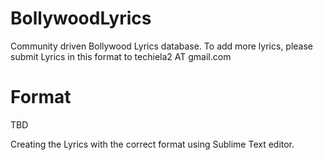 # BollywoodLyrics
Community driven Bollywood Lyrics database. To add more lyrics, please submit Lyrics in this format to techiela2 AT gmail.com

# Format 
TBD

Creating the Lyrics with the correct format using Sublime Text editor.

